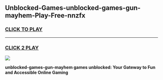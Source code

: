 
## Unblocked-Games-unblocked-games-gun-mayhem-Play-Free-nnzfx
<h3>
<a href="https://premium76.site?title=unblocked-games-gun-mayhem&ref=18A1">CLICK TO PLAY</a></h3>
<hr>

<h3>
<a href="https://premium76.site?title=unblocked-games-gun-mayhem&ref=18A1">CLICK 2 PLAY</a>
  
</h3>

<a href="https://premium76.site?title=unblocked-games-gun-mayhem&ref=18A1"><img src="https://clearcache.store/games.png"></a>


**unblocked-games-gun-mayhem games unblocked: Your Gateway to Fun and Accessible Online Gaming**
